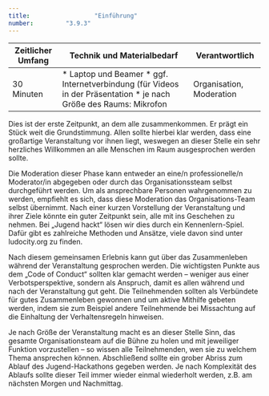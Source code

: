 ```yaml
---
title: 					"Einführung"
number: 		"3.9.3"
---
```


| Zeitlicher Umfang | Technik und Materialbedarf                                                                                                                                           | Verantwortlich |
|-------------------|----------------------------------------------------------------------------------------------------------------------------------------------------------------------|----------------|
| 30 Minuten     | * Laptop und Beamer * ggf. Internetverbindung (für Videos in der Präsentation * je nach Größe des Raums: Mikrofon | Organisation, Moderation   |

Dies ist der erste Zeitpunkt, an dem alle zusammenkommen. Er prägt ein Stück weit die Grundstimmung. Allen sollte hierbei klar werden, dass eine großartige Veranstaltung vor ihnen liegt, weswegen an dieser Stelle ein sehr herzliches Willkommen an alle Menschen im Raum ausgesprochen werden sollte.

Die Moderation dieser Phase kann entweder an eine/n professionelle/n Moderator/in abgegeben oder durch das Organisationssteam selbst durchgeführt werden. Um als ansprechbare Personen wahrgenommen zu werden, empfiehlt es sich, dass diese Moderation das Organisations-Team selbst übernimmt. Nach einer kurzen Vorstellung der Veranstaltung und ihrer Ziele könnte ein guter Zeitpunkt sein, alle mit ins Geschehen zu nehmen. Bei „Jugend hackt“ lösen wir dies durch ein Kennenlern-Spiel. Dafür gibt es zahlreiche Methoden und Ansätze, viele davon sind unter ludocity.org zu finden.

Nach diesem gemeinsamen Erlebnis kann gut über das Zusammenleben während der Veranstaltung gesprochen werden. Die wichtigsten Punkte aus dem „Code of Conduct“ sollten klar gemacht werden – weniger aus einer Verbotsperspektive, sondern als Anspruch, damit es allen während und nach der Veranstaltung gut geht. Die Teilnehmenden sollten als Verbündete für gutes Zusammenleben gewonnen und um aktive Mithilfe gebeten werden, indem sie zum Beispiel andere Teilnehmende bei Missachtung auf die Einhaltung der Verhaltensregeln hinweisen.

Je nach Größe der Veranstaltung macht es an dieser Stelle Sinn, das gesamte Organisationsteam auf die Bühne zu holen und mit jeweiliger Funktion vorzustellen – so wissen alle Teilnehmenden, wen sie zu welchem Thema ansprechen können. Abschließend sollte ein grober Abriss zum Ablauf des Jugend-Hackathons gegeben werden. Je nach Komplexität des Ablaufs sollte dieser Teil immer wieder einmal wiederholt werden, z.B. am nächsten Morgen und Nachmittag.



   
